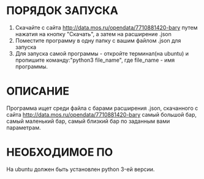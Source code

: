 # ПОРЯДОК ЗАПУСКА
1. Скачайте с сайта http://data.mos.ru/opendata/7710881420-bary путем нажатия на кнопку "Скачать", а затем на расширение .json
2. Поместите программу в одну папку с вашим файлом .json для запуска
3. Для запуска самой программы - откройте терминал(на ubuntu) и пропишите команду:"python3 file_name", где file_name - имя программы.

# ОПИСАНИЕ
Программа ищет среди файла с барами расширения .json, скачанного с сайта http://data.mos.ru/opendata/7710881420-bary самый большой бар, самый маленький бар, самый близкий бар по заданным вами параметрам.

# НЕОБХОДИМОЕ ПО
На ubuntu должен быть установлен python 3-ей версии.
